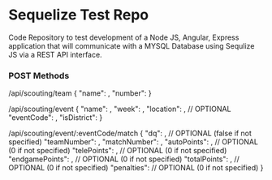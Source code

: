 # Sequelize Test Repo

Code Repository to test development of a Node JS, Angular, Express application that will communicate with a MYSQL Database using Sequlize JS via a REST API interface.

### POST Methods
/api/scouting/team
{
	"name": <STRING>,
	"number": <INTEGER>
}

/api/scouting/event
{
	"name": <STRING>,
	"week": <INTEGER>,
	"location": <STRING>,		// OPTIONAL
	"eventCode": <STRING>,
	"isDistrict": <BOOLEAN>
}

/api/scouting/event/:eventCode/match
{
	"dq": <BOOLEAN>,				// OPTIONAL (false if not specified)
	"teamNumber": <INTEGER>,
	"matchNumber": <INTEGER>,
	"autoPoints": <INTEGER>,		// OPTIONAL (0 if not specified)
	"telePoints": <INTEGER>,		// OPTIONAL (0 if not specified)
	"endgamePoints": <INTEGER>,		// OPTIONAL (0 if not specified)
	"totalPoints": <INTEGER>,		// OPTIONAL (0 if not specified)
	"penalties": <INTEGER>			// OPTIONAL (0 if not specified)
}